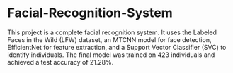 # Facial-Recognition-System
This project is a complete facial recognition system. It uses the Labeled Faces in the Wild (LFW) dataset, an MTCNN model for face detection, EfficientNet for feature extraction, and a Support Vector Classifier (SVC) to identify individuals. The final model was trained on 423 individuals and achieved a test accuracy of 21.28%.
